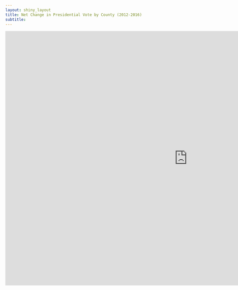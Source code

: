 ```yaml
---
layout: shiny_layout
title: Net Change in Presidential Vote by County (2012-2016)
subtitle:
---
```

<iframe src="https://billpetti.shinyapps.io/net_vote_change_12_16/" width="1143px" height="800px" frameBorder="0"></iframe>

